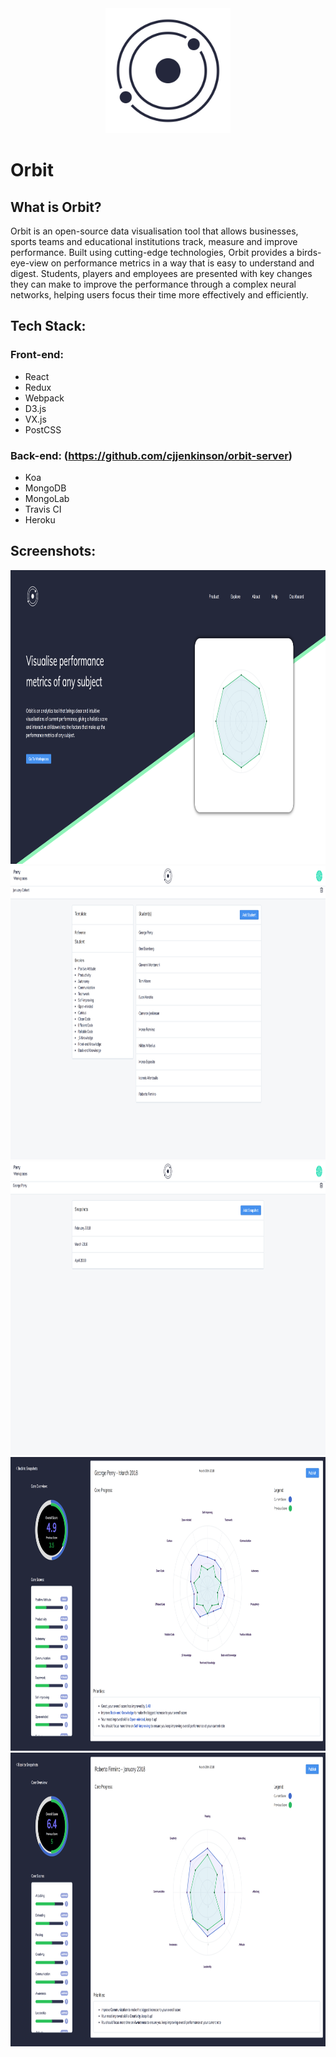 <div align="center">
 <img width="200" height="200" src="./src/assets/images/orbit_logo@2x.png"></img>
</div>

# Orbit

## What is Orbit?
Orbit is an open-source data visualisation tool that allows businesses, sports teams and educational institutions track, measure and improve performance. Built using cutting-edge technologies, Orbit provides a birds-eye-view on performance metrics in a way that is easy to understand and digest. Students, players and employees are presented with key changes they can make to improve the performance through a complex neural networks, helping users focus their time more effectively and efficiently.

## Tech Stack:

### Front-end:
* React
* Redux
* Webpack
* D3.js
* VX.js
* PostCSS

### Back-end: (https://github.com/cjjenkinson/orbit-server)
* Koa
* MongoDB
* MongoLab
* Travis CI
* Heroku

## Screenshots:
<div>
    <img width="960px" height="470" src="./src/assets/screenshots/home.png"></img>
  </div>

  <div>
   <img width="960px" height="470" src="./src/assets/screenshots/dashboard.png"></img>
  </div>

  <div>
    <img width="960px" height="470" src="./src/assets/screenshots/entry.png"></img>
  </div>

  <div>
    <img width="960px" height="470" src="./src/assets/screenshots/snapshot.png"></img>
  </div>

  <div>
    <img width="960px" height="470" src="./src/assets/screenshots/snapshot-view.png"></img>
  </div>
